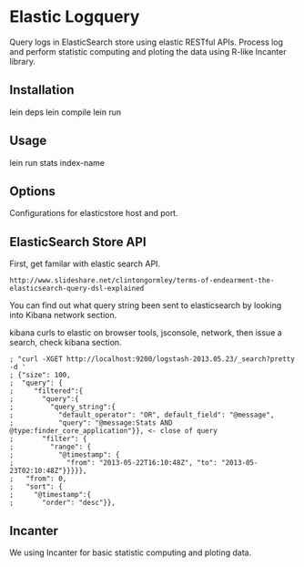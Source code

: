 # Elastic Logquery

Query logs in ElasticSearch store using elastic RESTful APIs.
Process log and perform statistic computing and ploting the data using R-like Incanter library.

## Installation

lein deps
lein compile
lein run

## Usage

lein run stats index-name

## Options

Configurations for elasticstore host and port.

## ElasticSearch Store API

First, get familar with elastic search API.
	 
	http://www.slideshare.net/clintongormley/terms-of-endearment-the-elasticsearch-query-dsl-explained

You can find out what query string been sent to elasticsearch by looking into Kibana network section.

kibana curls to elastic on browser tools, jsconsole, network, then issue a search, check kibana section.

	; "curl -XGET http://localhost:9200/logstash-2013.05.23/_search?pretty -d ' 
	; {"size": 100, 
	;  "query": {
	;     "filtered":{
	;       "query":{ 
	;         "query_string":{
	;           "default_operator": "OR", default_field": "@message",
	;           "query": "@message:Stats AND @type:finder_core_application"}}, <- close of query
	;       "filter": {
	;         "range": {
	;           "@timestamp": {
	;             "from": "2013-05-22T16:10:48Z", "to": "2013-05-23T02:10:48Z"}}}}},
	;   "from": 0,
	;   "sort": {
	;     "@timestamp":{
	;       "order": "desc"}},


## Incanter

We using Incanter for basic statistic computing and ploting data.



